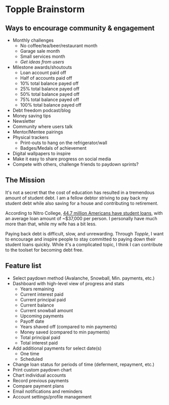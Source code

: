 # Topple Brainstorm

## Ways to encourage community & engagement

- Monthly challenges
  - No coffee/tea/beer/restaurant month
  - Garage sale month
  - Small services month
  - _Get ideas from users_
- Milestone awards/shoutouts
  - Loan account paid off
  - Half of accounts paid off
  - 10% total balance payed off
  - 25% total balance payed off
  - 50% total balance payed off
  - 75% total balance payed off
  - 100% total balance payed off
- Debt freedom podcast/blog
- Money saving tips
- Newsletter
- Community where users talk
- Mentor/Mentee pairings
- Physical trackers
  - Print-outs to hang on the refrigerator/wall
  - Badges/Medals of achievement
- Digital wallpapers to inspire
- Make it easy to share progress on social media
- Compete with others, challenge friends to paydown sprints?

## The Mission

It's not a secret that the cost of education has resulted in a tremendous amount of student debt. I am a fellow debtor striving to pay back my student debt while also saving for a house and contributing to retirement.

According to Nitro College, [44.7 million Americans have student loans](https://www.nitrocollege.com/research/average-student-loan-debt#hs_cos_wrapper_widget_1553721497351), with an average loan amount of ~$37,000 per person. I personally have much more than that, while my wife has a bit less.

Paying back debt is difficult, slow, and unrewarding. Through _Topple_, I want to encourage and inspire people to stay committed to paying down their student loans quickly. While it's a complicated topic, I think I can contribute to the toolset for becoming debt free.

## Feature list

- Select paydown method (Avalanche, Snowball, Min. payments, etc.)
- Dashboard with high-level view of progress and stats
  - Years remaining
  - Current interest paid
  - Current principal paid
  - Current balance
  - Current snowball amount
  - Upcoming payments
  - Payoff date
  - Years shaved off (compared to min payments)
  - Money saved (compared to min payments)
  - Total principal paid
  - Total interest paid
- Add additional payments for select date(s)
  - One time
  - Scheduled
- Change loan status for periods of time (deferment, repayment, etc.)
- Print custom paydown chart
- Chart individual accounts
- Record previous payments
- Compare payment plans
- Email notifications and reminders
- Account settings/profile management
